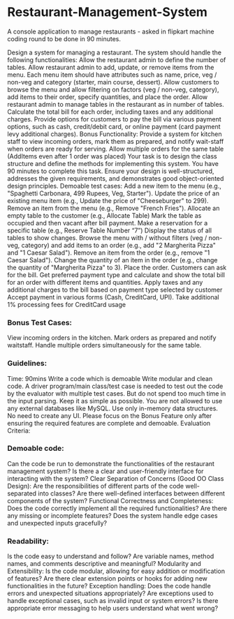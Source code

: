 # Restaurant-Management-System
A console application to manage restaurants - asked in flipkart machine coding round to be done in 90 minutes.

Design a system for managing a restaurant. The system should handle the following functionalities:
Allow the restaurant admin to define the number of tables. 
Allow restaurant admin to add, update, or remove items from the menu. Each menu item should have attributes such as name, price, veg / non-veg and category (starter, main course, dessert).
Allow customers to browse the menu and allow filtering on factors (veg / non-veg, category), add items to their order, specify quantities, and place the order.
Allow restaurant admin to manage tables in the restaurant as in number of tables.
Calculate the total bill for each order, including taxes and any additional charges. Provide options for customers to pay the bill via various payment options, such as cash, credit/debit card, or online payment (card payment levy additional charges).
Bonus Functionality:
Provide a system for kitchen staff to view incoming orders, mark them as prepared, and notify wait-staff when orders are ready for serving.
Allow multiple orders for the same table (AddItems even after 1 order was placed)
Your task is to design the class structure and define the methods for implementing this system. You have 90 minutes to complete this task. Ensure your design is well-structured, addresses the given requirements, and demonstrates good object-oriented design principles.
Demoable test cases:
Add a new item to the menu (e.g., "Spaghetti Carbonara, 499 Rupees, Veg, Starter").
Update the price of an existing menu item (e.g., Update the price of "Cheeseburger" to 299).
Remove an item from the menu (e.g., Remove "French Fries").
Allocate an empty table to the customer (e.g., Allocate Table)
Mark the table as occupied and then vacant after bill payment.
Make a reservation for a specific table (e.g., Reserve Table Number “7”)
Display the status of all tables to show changes.
Browse the menu with / without filters (veg / non-veg, category) and add items to an order (e.g., add "2 Margherita Pizza" and "1 Caesar Salad").
Remove an item from the order (e.g., remove "1 Caesar Salad").
Change the quantity of an item in the order (e.g., change the quantity of "Margherita Pizza" to 3).
Place the order.
Customers can ask for the bill. Get preferred payment type and calculate and show the total bill for an order with different items and quantities.
Apply taxes and any additional charges to the bill based on payment type selected by customer
Accept payment in various forms (Cash, CreditCard, UPI).
Take additional 1% processing fees for CreditCard usage

### Bonus Test Cases:
View incoming orders in the kitchen.
Mark orders as prepared and notify waitstaff.
Handle multiple orders simultaneously for the same table.

### Guidelines:
Time: 90mins
Write a code which is demoable 
Write modular and clean code. 
A driver program/main class/test case is needed to test out the code by the evaluator with multiple test cases. But do not spend too much time in the input parsing. Keep it as simple as possible. 
You are not allowed to use any external databases like MySQL. Use only in-memory data structures.
No need to create any UI.
Please focus on the Bonus Feature only after ensuring the required features are complete and demoable.
Evaluation Criteria:
### Demoable code:
Can the code be run to demonstrate the functionalities of the restaurant management system?
Is there a clear and user-friendly interface for interacting with the system?
Clear Separation of Concerns (Good OO Class Design):
Are the responsibilities of different parts of the code well-separated into classes?
Are there well-defined interfaces between different components of the system?
Functional Correctness and Completeness:
Does the code correctly implement all the required functionalities?
Are there any missing or incomplete features?
Does the system handle edge cases and unexpected inputs gracefully?
### Readability:
Is the code easy to understand and follow?
Are variable names, method names, and comments descriptive and meaningful?
Modularity and Extensibility:
Is the code modular, allowing for easy addition or modification of features?
Are there clear extension points or hooks for adding new functionalities in the future?
Exception handling:
Does the code handle errors and unexpected situations appropriately?
Are exceptions used to handle exceptional cases, such as invalid input or system errors?
Is there appropriate error messaging to help users understand what went wrong?
